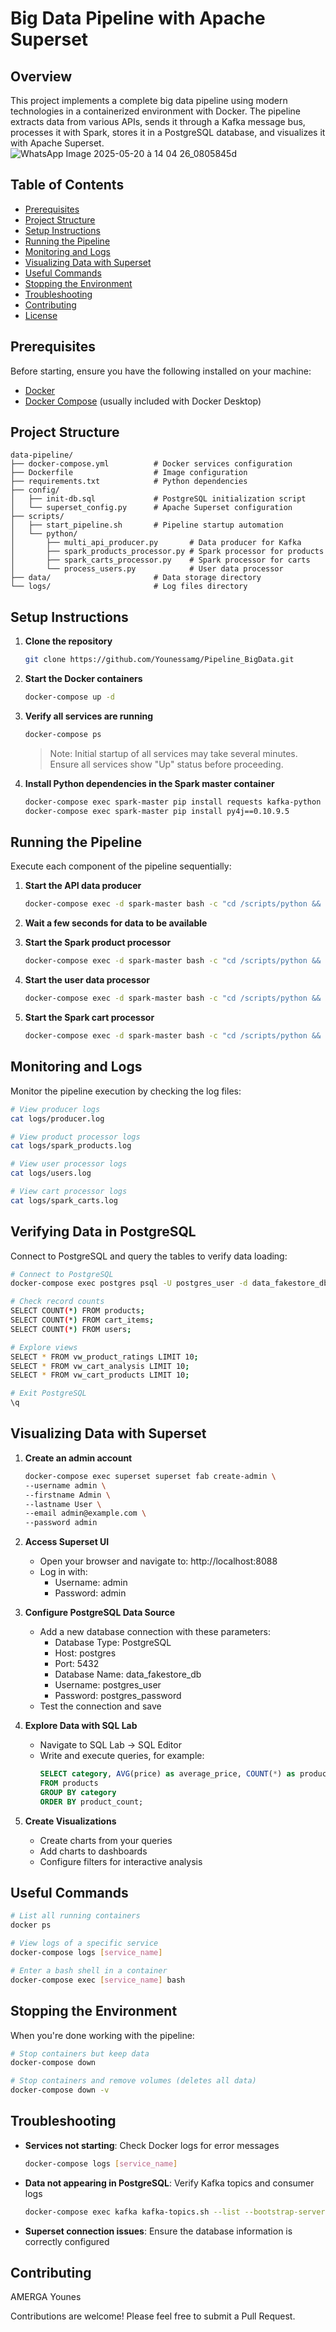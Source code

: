 # Big Data Pipeline with Apache Superset

## Overview

This project implements a complete big data pipeline using modern technologies in a containerized environment with Docker. The pipeline extracts data from various APIs, sends it through a Kafka message bus, processes it with Spark, stores it in a PostgreSQL database, and visualizes it with Apache Superset.
![WhatsApp Image 2025-05-20 à 14 04 26_0805845d](https://github.com/user-attachments/assets/e26b16fa-9d68-492b-b1fb-649be61b390b)

## Table of Contents

- [Prerequisites](#prerequisites)
- [Project Structure](#project-structure)
- [Setup Instructions](#setup-instructions)
- [Running the Pipeline](#running-the-pipeline)
- [Monitoring and Logs](#monitoring-and-logs)
- [Visualizing Data with Superset](#visualizing-data-with-superset)
- [Useful Commands](#useful-commands)
- [Stopping the Environment](#stopping-the-environment)
- [Troubleshooting](#troubleshooting)
- [Contributing](#contributing)
- [License](#license)

## Prerequisites

Before starting, ensure you have the following installed on your machine:

- [Docker](https://www.docker.com/products/docker-desktop)
- [Docker Compose](https://docs.docker.com/compose/install/) (usually included with Docker Desktop)

## Project Structure

```
data-pipeline/
├── docker-compose.yml          # Docker services configuration
├── Dockerfile                  # Image configuration
├── requirements.txt            # Python dependencies
├── config/
│   ├── init-db.sql             # PostgreSQL initialization script
│   └── superset_config.py      # Apache Superset configuration
├── scripts/
│   ├── start_pipeline.sh       # Pipeline startup automation
│   └── python/
│       ├── multi_api_producer.py       # Data producer for Kafka
│       ├── spark_products_processor.py # Spark processor for products
│       ├── spark_carts_processor.py    # Spark processor for carts
│       └── process_users.py            # User data processor
├── data/                       # Data storage directory
└── logs/                       # Log files directory
```

## Setup Instructions

1. **Clone the repository**
   ```bash
   git clone https://github.com/Younessamg/Pipeline_BigData.git
   ```

2. **Start the Docker containers**
   ```bash
   docker-compose up -d
   ```

3. **Verify all services are running**
   ```bash
   docker-compose ps
   ```
   
   > Note: Initial startup of all services may take several minutes. Ensure all services show "Up" status before proceeding.

4. **Install Python dependencies in the Spark master container**
   ```bash
   docker-compose exec spark-master pip install requests kafka-python psycopg2-binary
   docker-compose exec spark-master pip install py4j==0.10.9.5
   ```

## Running the Pipeline

Execute each component of the pipeline sequentially:

1. **Start the API data producer**
   ```bash
   docker-compose exec -d spark-master bash -c "cd /scripts/python && python multi_api_producer.py > /logs/producer.log 2>&1"
   ```

2. **Wait a few seconds for data to be available**

3. **Start the Spark product processor**
   ```bash
   docker-compose exec -d spark-master bash -c "cd /scripts/python && python spark_products_processor.py > /logs/spark_products.log 2>&1"
   ```

4. **Start the user data processor**
   ```bash
   docker-compose exec -d spark-master bash -c "cd /scripts/python && python process_users.py > /logs/users.log 2>&1"
   ```

5. **Start the Spark cart processor**
   ```bash
   docker-compose exec -d spark-master bash -c "cd /scripts/python && python spark_carts_processor.py > /logs/spark_carts.log 2>&1"
   ```

## Monitoring and Logs

Monitor the pipeline execution by checking the log files:

```bash
# View producer logs
cat logs/producer.log

# View product processor logs
cat logs/spark_products.log

# View user processor logs
cat logs/users.log

# View cart processor logs
cat logs/spark_carts.log
```

## Verifying Data in PostgreSQL

Connect to PostgreSQL and query the tables to verify data loading:

```bash
# Connect to PostgreSQL
docker-compose exec postgres psql -U postgres_user -d data_fakestore_db

# Check record counts
SELECT COUNT(*) FROM products;
SELECT COUNT(*) FROM cart_items;
SELECT COUNT(*) FROM users;

# Explore views
SELECT * FROM vw_product_ratings LIMIT 10;
SELECT * FROM vw_cart_analysis LIMIT 10;
SELECT * FROM vw_cart_products LIMIT 10;

# Exit PostgreSQL
\q
```

## Visualizing Data with Superset

1. **Create an admin account**
   ```bash
   docker-compose exec superset superset fab create-admin \
   --username admin \
   --firstname Admin \
   --lastname User \
   --email admin@example.com \
   --password admin
   ```

2. **Access Superset UI**
   - Open your browser and navigate to: http://localhost:8088
   - Log in with:
     - Username: admin
     - Password: admin

3. **Configure PostgreSQL Data Source**
   - Add a new database connection with these parameters:
     - Database Type: PostgreSQL
     - Host: postgres
     - Port: 5432
     - Database Name: data_fakestore_db
     - Username: postgres_user
     - Password: postgres_password
   - Test the connection and save

4. **Explore Data with SQL Lab**
   - Navigate to SQL Lab → SQL Editor
   - Write and execute queries, for example:
     ```sql
     SELECT category, AVG(price) as average_price, COUNT(*) as product_count
     FROM products
     GROUP BY category
     ORDER BY product_count;
     ```

5. **Create Visualizations**
   - Create charts from your queries
   - Add charts to dashboards
   - Configure filters for interactive analysis

## Useful Commands

```bash
# List all running containers
docker ps

# View logs of a specific service
docker-compose logs [service_name]

# Enter a bash shell in a container
docker-compose exec [service_name] bash
```

## Stopping the Environment

When you're done working with the pipeline:

```bash
# Stop containers but keep data
docker-compose down

# Stop containers and remove volumes (deletes all data)
docker-compose down -v
```

## Troubleshooting

- **Services not starting**: Check Docker logs for error messages
  ```bash
  docker-compose logs [service_name]
  ```

- **Data not appearing in PostgreSQL**: Verify Kafka topics and consumer logs
  ```bash
  docker-compose exec kafka kafka-topics.sh --list --bootstrap-server kafka:9092
  ```

- **Superset connection issues**: Ensure the database information is correctly configured

## Contributing
AMERGA Younes

Contributions are welcome! Please feel free to submit a Pull Request.

